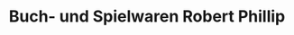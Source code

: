 ---
title: "Buch- und Spielwaren Robert Phillip"
url: /grossroehrsdorf/buch-und-spielwaren-robert-phillip/
shop: Bücher
---